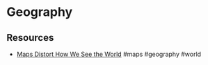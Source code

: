 # Geography

## Resources

- [Maps Distort How We See the World](https://unchartedterritories.tomaspueyo.com/p/maps-distort-how-we-see-the-world) #maps #geography #world
